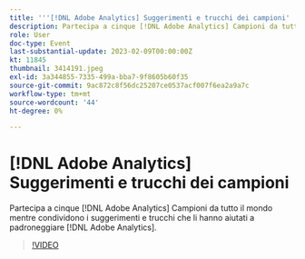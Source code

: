 ```yaml
---
title: '''[!DNL Adobe Analytics] Suggerimenti e trucchi dei campioni'
description: Partecipa a cinque [!DNL Adobe Analytics] Campioni da tutto il mondo mentre condividono i suggerimenti e trucchi che li hanno aiutati a padroneggiare [!DNL Adobe Analytics].
role: User
doc-type: Event
last-substantial-update: 2023-02-09T00:00:00Z
kt: 11845
thumbnail: 3414191.jpeg
exl-id: 3a344855-7335-499a-bba7-9f8605b60f35
source-git-commit: 9ac872c8f56dc25207ce0537acf007f6ea2a9a7c
workflow-type: tm+mt
source-wordcount: '44'
ht-degree: 0%

---
```


# [!DNL Adobe Analytics] Suggerimenti e trucchi dei campioni

Partecipa a cinque [!DNL Adobe Analytics] Campioni da tutto il mondo mentre condividono i suggerimenti e trucchi che li hanno aiutati a padroneggiare [!DNL Adobe Analytics].

>[!VIDEO](https://video.tv.adobe.com/v/3414191/?quality=12&learn=on)
